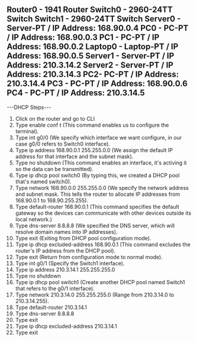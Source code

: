 Router0 - 1941 Router
Switch0 - 2960-24TT Switch 
Switch1 - 2960-24TT Switch
Server0 - Server-PT / IP Address: 168.90.0.4
PC0 - PC-PT / IP Address: 168.90.0.3
PC1 - PC-PT / IP Address: 168.90.0.2
Laptop0 - Laptop-PT / IP Address: 168.90.0.5
Server1 - Server-PT / IP Address: 210.3.14.2
Server2 - Server-PT / IP Address: 210.3.14.3
PC2- PC-PT / IP Address: 210.3.14.4
PC3 - PC-PT / IP Address: 168.90.0.6
PC4 - PC-PT / IP Address: 210.3.14.5
---------------------------------------------------
---DHCP Steps---
1. Click on the router and go to CLI 
2. Type enable
        conf t  (This command enables us to configure the terminal).
3. Type int g0/0 (We specify which interface we want configure, in our case g0/0 refers to Switch0 interface).
4. Type ip address 168.90.0.1 255.255.0.0 (We assign the default IP address for that interface and the subnet mask).
5. Type no shutdown (This command enables an interface, it's activing it so the data can be transmitted).
6. Type ip dhcp pool switch0 (By typing this, we created a DHCP pool that's named switch0).
7. Type network 168.90.0.0 255.255.0.0 (We specify the network address and subnet mask. This tells the router to allocate IP addresses from 168.90.0.1 to 168.90.255.255).
8. Type default-router 168.90.0.1 (This command specifies the default gateway so the devices can communicate with other devices outside its local network.)
9. Type dns-server 8.8.8.8 (We specified the DNS server, which will resolve domain names into IP addresses).
10. Type exit (Exiting from DHCP pool configuration mode).
11. Type ip dhcp excluded-address 168.90.0.1 (This command excludes the router's IP address from the DHCP pool).
12. Type exit (Return from configuration mode to normal mode).
13. Type int g0/1 (Specify the Switch1 interface).
14. Type ip address 210.3.14.1 255.255.255.0 
15. Type no shutdown
16. Type ip dhcp pool switch1 (Create another DHCP pool named Switch1 that refers to the g0/1 interface).
17. Type network 210.3.14.0 255.255.255.0 (Range from 210.3.14.0 to 210.3.14.255).
18. Type default-router 210.3.14.1 
19. Type dns-server 8.8.8.8
20. Type exit
21. Type ip dhcp excluded-address 210.3.14.1
22. Type exit